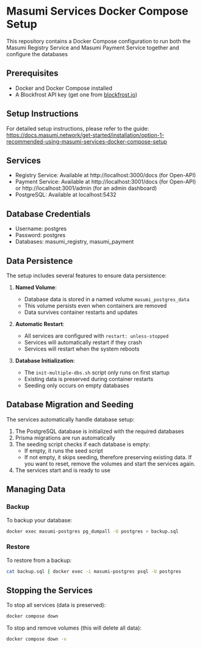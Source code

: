 # Masumi Services Docker Compose Setup

This repository contains a Docker Compose configuration to run both the Masumi Registry Service and Masumi Payment Service together and configure the databases

## Prerequisites

- Docker and Docker Compose installed
- A Blockfrost API key (get one from [blockfrost.io](https://blockfrost.io))

## Setup Instructions

For detailed setup instructions, please refer to the guide: https://docs.masumi.network/get-started/installation/option-1-recommended-using-masumi-services-docker-compose-setup

## Services

- Registry Service: Available at http://localhost:3000/docs (for Open-API)
- Payment Service: Available at http://localhost:3001/docs (for Open-API) or http://localhost:3001/admin (for an admin dashboard)
- PostgreSQL: Available at localhost:5432

## Database Credentials

- Username: postgres
- Password: postgres
- Databases: masumi_registry, masumi_payment

## Data Persistence

The setup includes several features to ensure data persistence:

1. **Named Volume**:

   - Database data is stored in a named volume `masumi_postgres_data`
   - This volume persists even when containers are removed
   - Data survives container restarts and updates

2. **Automatic Restart**:

   - All services are configured with `restart: unless-stopped`
   - Services will automatically restart if they crash
   - Services will restart when the system reboots

3. **Database Initialization**:
   - The `init-multiple-dbs.sh` script only runs on first startup
   - Existing data is preserved during container restarts
   - Seeding only occurs on empty databases

## Database Migration and Seeding

The services automatically handle database setup:

1. The PostgreSQL database is initialized with the required databases
2. Prisma migrations are run automatically
3. The seeding script checks if each database is empty:
   - If empty, it runs the seed script
   - If not empty, it skips seeding, therefore preserving existing data. If you want to reset, remove the volumes and start the services again.
4. The services start and is ready to use

## Managing Data

### Backup

To backup your database:

```bash
docker exec masumi-postgres pg_dumpall -U postgres > backup.sql
```

### Restore

To restore from a backup:

```bash
cat backup.sql | docker exec -i masumi-postgres psql -U postgres
```

## Stopping the Services

To stop all services (data is preserved):

```bash
docker compose down
```

To stop and remove volumes (this will delete all data):

```bash
docker compose down -v
```
